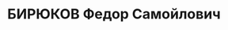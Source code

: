 ---
title: БИРЮКОВ Федор Самойлович
description: '1899 року народження, с. Козінка Уразовського району Курської області,
  росіянин, освіта виша, член ВКП(б). Проживав: м. Сталіне, будинокОНКА. кв. 3. Заступник
  начальника Донецького обл-земуправління.

  Заарештований 25 жовтня 1937 року. Засуджений виїзною сесією військової колегії
  Верховного Суду СРСР у м. Харкові до розстрілу з конфіскацією майна. Вирок приведено
  до виконання у м. Харкові 3 січня 1938 року.

  Реабілітований у 1958 році.'
---